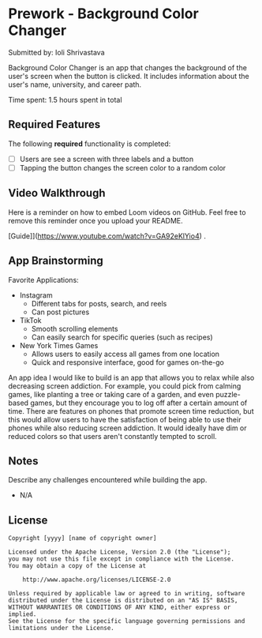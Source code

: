 # Prework - Background Color Changer

Submitted by: Ioli Shrivastava

Background Color Changer is an app that changes the background of the user's screen when the button is clicked. It includes information about the user's name, university, and career path.

Time spent: 1.5 hours spent in total

## Required Features

The following **required** functionality is completed:

- [ ] Users are see a screen with three labels and a button
- [ ] Tapping the button changes the screen color to a random color
 
## Video Walkthrough

Here is a reminder on how to embed Loom videos on GitHub. Feel free to remove this reminder once you upload your README. 

[Guide]](https://www.youtube.com/watch?v=GA92eKlYio4) .

## App Brainstorming

Favorite Applications:
- Instagram
  - Different tabs for posts, search, and reels
  - Can post pictures
- TikTok
  - Smooth scrolling elements
  - Can easily search for specific queries (such as recipes)
- New York Times Games
  - Allows users to easily access all games from one location
  - Quick and responsive interface, good for games on-the-go

An app idea I would like to build is an app that allows you to relax while also decreasing screen addiction. For example, you could pick from calming games, like planting a tree or taking care of a garden, and even puzzle-based games, but they encourage you to log off after a certain amount of time. There are features on phones that promote screen time reduction, but this would allow users to have the satisfaction of being able to use their phones while also reducing screen addiction. It would ideally have dim or reduced colors so that users aren't constantly tempted to scroll.

## Notes

Describe any challenges encountered while building the app.
- N/A

## License

    Copyright [yyyy] [name of copyright owner]

    Licensed under the Apache License, Version 2.0 (the "License");
    you may not use this file except in compliance with the License.
    You may obtain a copy of the License at

        http://www.apache.org/licenses/LICENSE-2.0

    Unless required by applicable law or agreed to in writing, software
    distributed under the License is distributed on an "AS IS" BASIS,
    WITHOUT WARRANTIES OR CONDITIONS OF ANY KIND, either express or implied.
    See the License for the specific language governing permissions and
    limitations under the License.
